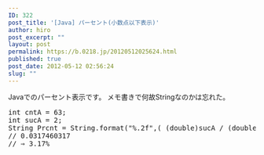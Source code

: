 ```yaml
---
ID: 322
post_title: '[Java] パーセント(小数点以下表示)'
author: hiro
post_excerpt: ""
layout: post
permalink: https://b.0218.jp/20120512025624.html
published: true
post_date: 2012-05-12 02:56:24
slug: ""
---
```

Javaでのパーセント表示です。
メモ書きで何故Stringなのかは忘れた。
<!--more-->
<pre class='prettyprint linenums'>
int cntA = 63;
int sucA = 2;
String Prcnt = String.format("%.2f",( (double)sucA / (double)cntA * 100) );
// 0.0317460317
// ⇒ 3.17%
</pre>